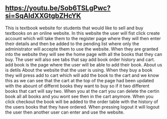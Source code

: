 https://youtu.be/Sob6TSLgPwc?si=SqAIdXXGtgbZHcYK
------------------------------------------------
This is textbook website for students that would like to sell and buy textbooks
on an online website. In this website the user will fist click create account which will take
them to the register page where they will then enter their details and then be added to the 
pending list where only the administrator will accepte them to use the website. When they are granted
into the website they will see the home page with all the books that they can buy.
The user will also see tabs that say add book order history and cart.
add book is the page where the user will be able to add their book. About us is detils About
the website that the user is using. When they buy a book they will press add to cart which will
add the book to the cart and we know this as we can see that the cart at the top of the page
had been updated with the abount of differnt books they want to buy so if it two different books
that cart will say two. When you at the cart you can delete the certin book all all books and
you wont see then in the cart anymore. When you click checkout the book will be added to the order table
with the history of the users books that they have ordered. When pressing logout it will logout the user
then another user can enter and use the website.

